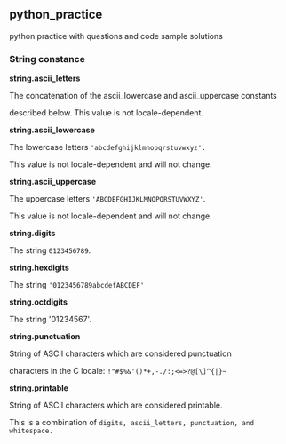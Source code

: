## python_practice

python practice with questions and code sample solutions 

### String constance 

**string.ascii_letters**

The concatenation of the ascii_lowercase and ascii_uppercase constants 

described below. This value is not locale-dependent.

**string.ascii_lowercase**

The lowercase letters `'abcdefghijklmnopqrstuvwxyz'.`

This value is not locale-dependent and will not change.

**string.ascii_uppercase**

The uppercase letters `'ABCDEFGHIJKLMNOPQRSTUVWXYZ'`. 

This value is not locale-dependent and will not change.

**string.digits**

The string `0123456789`.

**string.hexdigits**

The string `'0123456789abcdefABCDEF'`

**string.octdigits**

The string '01234567'.

**string.punctuation**

String of ASCII characters which are considered punctuation

 characters in the C locale: `!"#$%&'()*+,-./:;<=>?@[\]^{|}~`

**string.printable**

String of ASCII characters which are considered printable.

 This is a combination of ` digits, ascii_letters, punctuation, and whitespace. `